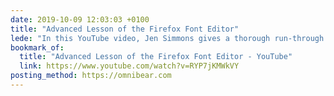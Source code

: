 ```yaml
---
date: 2019-10-09 12:03:03 +0100
title: "Advanced Lesson of the Firefox Font Editor"
lede: "In this YouTube video, Jen Simmons gives a thorough run-through of Firefox's Font Editor in its Dev Tools."
bookmark_of:
  title: "Advanced Lesson of the Firefox Font Editor - YouTube"
  link: https://www.youtube.com/watch?v=RYP7jKMWkVY
posting_method: https://omnibear.com
---
```


